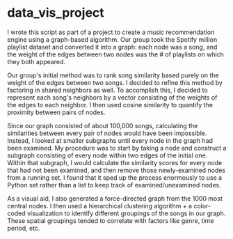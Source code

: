 # data_vis_project

I wrote this script as part of a project to create a music recommendation engine using a graph-based algorithm. Our group took the Spotify million playlist
dataset and converted it into a graph: each node was a song, and the weight of the edges between two nodes was the # of playlists on which they both appeared.

Our group's initial method was to rank song similarity based purely on the weight of the edges between two songs. I decided to refine this method by factoring in
shared neighbors as well. To accomplish this, I decided to represent each song's neighbors by a vector consisting of the weights of the edges to each neighbor. 
I then used cosine similarity to quantify the proximity between pairs of nodes.

Since our graph consisted of about 100,000 songs, calculating the similarities between every pair of nodes would have been impossible. Instead, I looked at smaller subgraphs until every node in the graph had been examined. My procedure was to start by taking a node and construct a subgraph consisting of every node within two edges of the initial one. Within that subgraph, I would calculate the similarity scores for every node that had not been examined, and then remove those newly-examined nodes from a running set. I found that it sped up the process enormously to use a Python set rather than a list to keep track of examined/unexamined nodes.

As a visual aid, I also generated a force-directed graph from the 1000 most central nodes. I then used a hierarchical clustering algorithm + a color-coded visualization to identify different groupings of the songs in our graph. These spatial groupings tended to correlate with factors like genre, time period, etc. 
